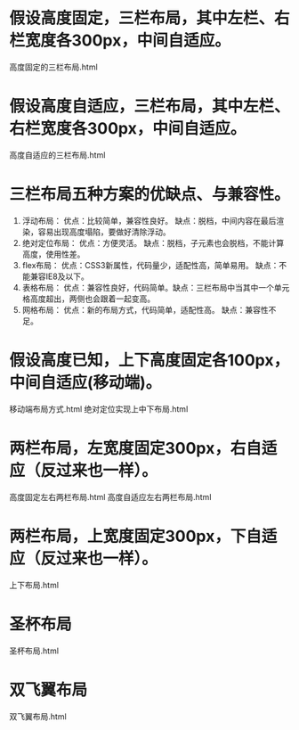 # 假设高度固定，三栏布局，其中左栏、右栏宽度各300px，中间自适应。

高度固定的三栏布局.html

# 假设高度自适应，三栏布局，其中左栏、右栏宽度各300px，中间自适应。

高度自适应的三栏布局.html

# 三栏布局五种方案的优缺点、与兼容性。

1. 浮动布局： 优点：比较简单，兼容性良好。 缺点：脱档，中间内容在最后渲染，容易出现高度塌陷，要做好清除浮动。
2. 绝对定位布局： 优点：方便灵活。 缺点：脱档，子元素也会脱档，不能计算高度，使用性差。
3. flex布局： 优点：CSS3新属性，代码量少，适配性高，简单易用。 缺点：不能兼容IE8及以下。
4. 表格布局： 优点：兼容性良好，代码简单。缺点：三栏布局中当其中一个单元格高度超出，两侧也会跟着一起变高。
5. 网格布局： 优点：新的布局方式，代码简单，适配性高。 缺点：兼容性不足。

# 假设高度已知，上下高度固定各100px，中间自适应(移动端)。

移动端布局方式.html 绝对定位实现上中下布局.html

# 两栏布局，左宽度固定300px，右自适应（反过来也一样）。

高度固定左右两栏布局.html 高度自适应左右两栏布局.html

# 两栏布局，上宽度固定300px，下自适应（反过来也一样）。

上下布局.html

# 圣杯布局

圣杯布局.html

# 双飞翼布局

双飞翼布局.html
